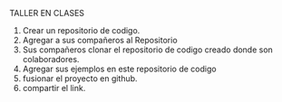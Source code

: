 TALLER EN CLASES

1. Crear un repositorio de codigo.
2. Agregar a sus compañeros al Repositorio
3. Sus compañeros clonar el repositorio de codigo creado donde son colaboradores.
4. Agregar sus ejemplos en este repositorio de codigo
5. fusionar el proyecto en github.
6. compartir el link.